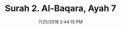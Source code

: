 ---
title       : "Surah 2. Al-Baqara, Ayah 7"
date        : 7/25/2018 2:44:15 PM
draft       : false
type        : "quran"
layout      : "compare"
BookCode    : "CMP"
SurahNumber : "2"
AyahNumber  : "7"
TotalAyah   : "286"
---